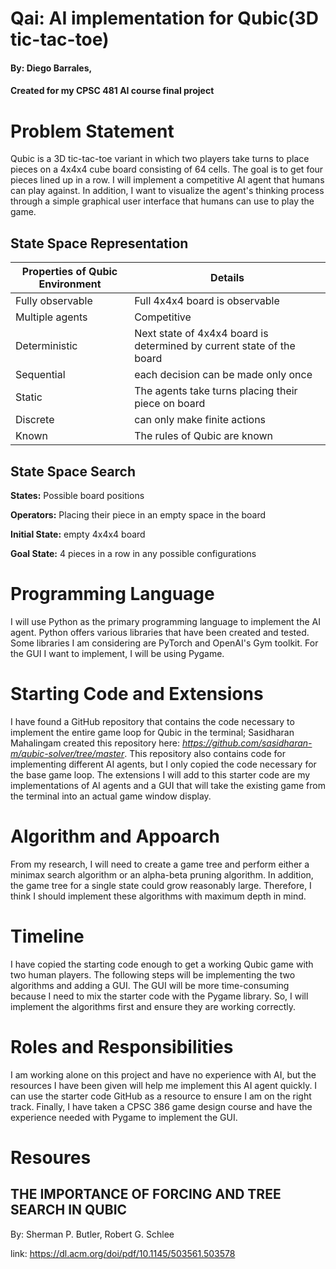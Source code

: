 # Qai: AI implementation for Qubic(3D tic-tac-toe)
#### By: Diego Barrales,
#### Created for my CPSC 481 AI course final project

# Problem Statement
Qubic is a 3D tic-tac-toe variant in which two players take turns to place pieces on a 4x4x4 cube board consisting of 64 cells. The goal is to get four pieces lined up in a row. I will implement a competitive AI agent that humans can play against. In addition, I want to visualize the agent's thinking process through a simple graphical user interface that humans can use to play the game.
    
## State Space Representation
| Properties of Qubic Environment | Details |
|--|--|
| Fully observable | Full 4x4x4 board is observable |
| Multiple agents | Competitive  |
| Deterministic | Next state of 4x4x4 board is determined by current state of the board |
| Sequential | each decision can be made only once |
| Static | The agents take turns placing their piece on board |
| Discrete | can only make finite actions |
| Known | The rules of Qubic are known |

## State Space Search
**States:** Possible board positions

**Operators:** Placing their piece in an empty space in the board

**Initial State:** empty 4x4x4 board

**Goal State:** 4 pieces in a row in any possible configurations

# Programming Language
I will use Python as the primary programming language to implement the AI agent. Python offers various libraries that have been created and tested. Some libraries I am considering are PyTorch and OpenAI's Gym toolkit. For the GUI I want to implement, I will be using Pygame.
# Starting Code and Extensions
I have found a GitHub repository that contains the code necessary to implement the entire game loop for Qubic in the terminal; Sasidharan Mahalingam created this repository here: _https://github.com/sasidharan-m/qubic-solver/tree/master_. This repository also contains code for implementing different AI agents, but I only copied the code necessary for the base game loop. The extensions I will add to this starter code are my implementations of AI agents and a GUI that will take the existing game from the terminal into an actual game window display. 

# Algorithm and Appoarch
From my research, I will need to create a game tree and perform either a minimax search algorithm or an alpha-beta pruning algorithm. In addition, the game tree for a single state could grow reasonably large. Therefore, I think I should implement these algorithms with maximum depth in mind. 

# Timeline
I have copied the starting code enough to get a working Qubic game with two human players. The following steps will be implementing the two algorithms and adding a GUI. The GUI will be more time-consuming because I need to mix the starter code with the Pygame library. So, I will implement the algorithms first and ensure they are working correctly.

# Roles and Responsibilities
I am working alone on this project and have no experience with AI, but the resources I have been given will help me implement this AI agent quickly. I can use the starter code GitHub as a resource to ensure I am on the right track. Finally, I have taken a CPSC 386 game design course and have the experience needed with Pygame to implement the GUI. 

# Resoures
## THE IMPORTANCE OF FORCING AND TREE SEARCH IN QUBIC 
By: Sherman P. Butler, Robert G. Schlee 

link:  https://dl.acm.org/doi/pdf/10.1145/503561.503578